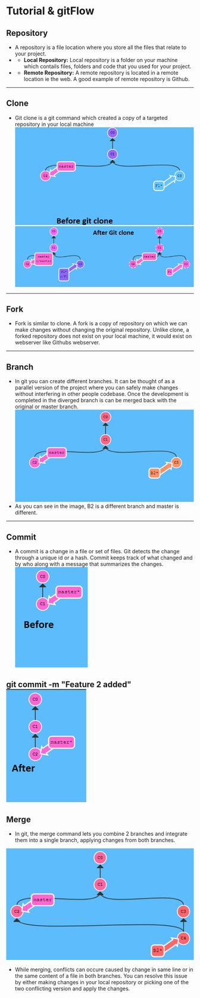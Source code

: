 # Tutorial & gitFlow

## Repository
* A repository is a file location where you store all the files that relate to your project.
* - **Local Repository:** Local repository is a folder on your machine which contails files, folders and code that you used for your project.
* - **Remote Repository:** A remote repository is located in a remote location ie the web. A good example of remote repository is Github.

------------
## Clone
* Git clone is a git command which created a copy of a targeted repository in your local machine
![Before](/images/BeforeGitClone.png)
![After](/images/AfterGitClone.png)
------------
## Fork
* Fork is similar to clone. A fork is a copy of repository on which we can make changes without changing the original repository. Unlike clone, a forked repository does not exist on your local machine, it would exist on webserver like Githubs webserver.
------------
## Branch
* In git you can create different branches. It can be thought of as a parallel version of the project where you can safely make changes without interfering in other people codebase. Once the development is completed in the diverged branch is can be merged back with the original or master branch.
![After](/images/Branch.png)
* As you can see in the image, B2 is a different branch and master is different.
------------
## Commit
* A commit is a change in a file or set of files. Git detects the change through a unique id or a hash. Commit keeps track of what changed and by who along with a message that summarizes the changes.
![Before](/images/BeforeCommit.png)

**git commit -m "Feature 2 added"**
![After](/images/AfterCommit.png)
------------
## Merge
* In git, the merge command lets you combine 2 branches and integrate them into a single branch, applying changes from both branches.

![Merge](/images/Merge.png)

* While merging, conflicts can occure caused by change in same line or in the same content of a file in both branches. You can resolve this issue by either making changes in your local repository or picking one of the two conflicting version and apply the changes.
